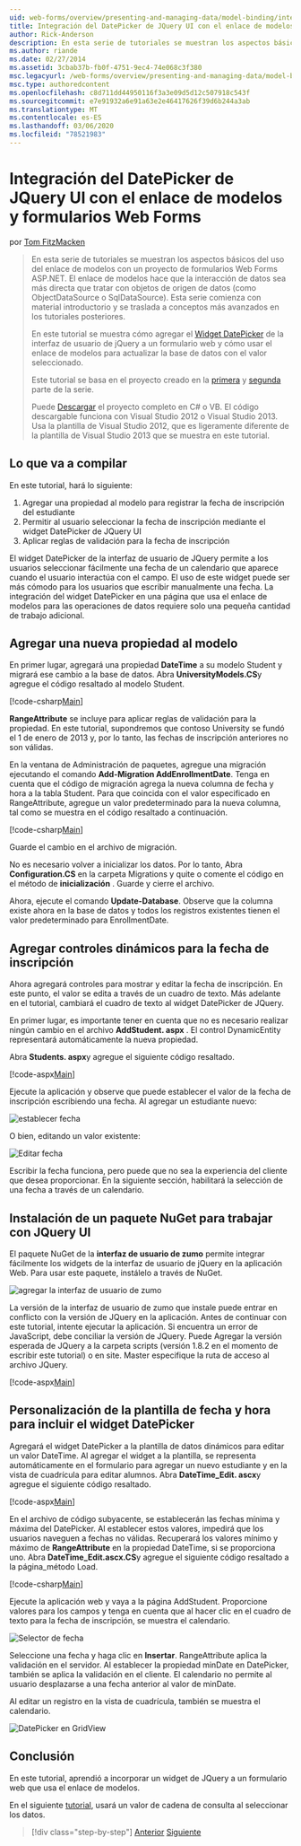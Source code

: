 ```yaml
---
uid: web-forms/overview/presenting-and-managing-data/model-binding/integrating-jquery-ui
title: Integración del DatePicker de JQuery UI con el enlace de modelos y formularios Web Forms | Microsoft Docs
author: Rick-Anderson
description: En esta serie de tutoriales se muestran los aspectos básicos del uso del enlace de modelos con un proyecto de formularios Web Forms ASP.NET. El enlace de modelos hace que la interacción de datos sea más recta-...
ms.author: riande
ms.date: 02/27/2014
ms.assetid: 3cbab37b-fb0f-4751-9ec4-74e068c3f380
msc.legacyurl: /web-forms/overview/presenting-and-managing-data/model-binding/integrating-jquery-ui
msc.type: authoredcontent
ms.openlocfilehash: c8d711dd44950116f3a3e09d5d12c507918c543f
ms.sourcegitcommit: e7e91932a6e91a63e2e46417626f39d6b244a3ab
ms.translationtype: MT
ms.contentlocale: es-ES
ms.lasthandoff: 03/06/2020
ms.locfileid: "78521983"
---
```

# <a name="integrating-jquery-ui-datepicker-with-model-binding-and-web-forms"></a>Integración del DatePicker de JQuery UI con el enlace de modelos y formularios Web Forms

por [Tom FitzMacken](https://github.com/tfitzmac)

> En esta serie de tutoriales se muestran los aspectos básicos del uso del enlace de modelos con un proyecto de formularios Web Forms ASP.NET. El enlace de modelos hace que la interacción de datos sea más directa que tratar con objetos de origen de datos (como ObjectDataSource o SqlDataSource). Esta serie comienza con material introductorio y se traslada a conceptos más avanzados en los tutoriales posteriores.
> 
> En este tutorial se muestra cómo agregar el [Widget DatePicker](http://jqueryui.com/datepicker/) de la interfaz de usuario de jQuery a un formulario web y cómo usar el enlace de modelos para actualizar la base de datos con el valor seleccionado.
> 
> Este tutorial se basa en el proyecto creado en la [primera](retrieving-data.md) y [segunda](updating-deleting-and-creating-data.md) parte de la serie.
> 
> Puede [Descargar](https://go.microsoft.com/fwlink/?LinkId=286116) el proyecto completo en C# o VB. El código descargable funciona con Visual Studio 2012 o Visual Studio 2013. Usa la plantilla de Visual Studio 2012, que es ligeramente diferente de la plantilla de Visual Studio 2013 que se muestra en este tutorial.

## <a name="what-youll-build"></a>Lo que va a compilar

En este tutorial, hará lo siguiente:

1. Agregar una propiedad al modelo para registrar la fecha de inscripción del estudiante
2. Permitir al usuario seleccionar la fecha de inscripción mediante el widget DatePicker de JQuery UI
3. Aplicar reglas de validación para la fecha de inscripción

El widget DatePicker de la interfaz de usuario de JQuery permite a los usuarios seleccionar fácilmente una fecha de un calendario que aparece cuando el usuario interactúa con el campo. El uso de este widget puede ser más cómodo para los usuarios que escribir manualmente una fecha. La integración del widget DatePicker en una página que usa el enlace de modelos para las operaciones de datos requiere solo una pequeña cantidad de trabajo adicional.

## <a name="add-a-new-property-to-the-model"></a>Agregar una nueva propiedad al modelo

En primer lugar, agregará una propiedad **DateTime** a su modelo Student y migrará ese cambio a la base de datos. Abra **UniversityModels.CS**y agregue el código resaltado al modelo Student.

[!code-csharp[Main](integrating-jquery-ui/samples/sample1.cs?highlight=16-18)]

**RangeAttribute** se incluye para aplicar reglas de validación para la propiedad. En este tutorial, supondremos que contoso University se fundó el 1 de enero de 2013 y, por lo tanto, las fechas de inscripción anteriores no son válidas.

En la ventana de Administración de paquetes, agregue una migración ejecutando el comando **Add-Migration AddEnrollmentDate**. Tenga en cuenta que el código de migración agrega la nueva columna de fecha y hora a la tabla Student. Para que coincida con el valor especificado en RangeAttribute, agregue un valor predeterminado para la nueva columna, tal como se muestra en el código resaltado a continuación.

[!code-csharp[Main](integrating-jquery-ui/samples/sample2.cs?highlight=11)]

Guarde el cambio en el archivo de migración.

No es necesario volver a inicializar los datos. Por lo tanto, Abra **Configuration.CS** en la carpeta Migrations y quite o comente el código en el método de **inicialización** . Guarde y cierre el archivo.

Ahora, ejecute el comando **Update-Database**. Observe que la columna existe ahora en la base de datos y todos los registros existentes tienen el valor predeterminado para EnrollmentDate.

## <a name="add-dynamic-controls-for-enrollment-date"></a>Agregar controles dinámicos para la fecha de inscripción

Ahora agregará controles para mostrar y editar la fecha de inscripción. En este punto, el valor se edita a través de un cuadro de texto. Más adelante en el tutorial, cambiará el cuadro de texto al widget DatePicker de JQuery.

En primer lugar, es importante tener en cuenta que no es necesario realizar ningún cambio en el archivo **AddStudent. aspx** . El control DynamicEntity representará automáticamente la nueva propiedad.

Abra **Students. aspx**y agregue el siguiente código resaltado.

[!code-aspx[Main](integrating-jquery-ui/samples/sample3.aspx?highlight=13)]

Ejecute la aplicación y observe que puede establecer el valor de la fecha de inscripción escribiendo una fecha. Al agregar un estudiante nuevo:

![establecer fecha](integrating-jquery-ui/_static/image1.png)

O bien, editando un valor existente:

![Editar fecha](integrating-jquery-ui/_static/image2.png)

Escribir la fecha funciona, pero puede que no sea la experiencia del cliente que desea proporcionar. En la siguiente sección, habilitará la selección de una fecha a través de un calendario.

## <a name="install-nuget-package-to-work-with-jquery-ui"></a>Instalación de un paquete NuGet para trabajar con JQuery UI

El paquete NuGet de la **interfaz de usuario de zumo** permite integrar fácilmente los widgets de la interfaz de usuario de jQuery en la aplicación Web. Para usar este paquete, instálelo a través de NuGet.

![agregar la interfaz de usuario de zumo](integrating-jquery-ui/_static/image3.png)

La versión de la interfaz de usuario de zumo que instale puede entrar en conflicto con la versión de JQuery en la aplicación. Antes de continuar con este tutorial, intente ejecutar la aplicación. Si encuentra un error de JavaScript, debe conciliar la versión de JQuery. Puede Agregar la versión esperada de JQuery a la carpeta scripts (versión 1.8.2 en el momento de escribir este tutorial) o en site. Master especifique la ruta de acceso al archivo JQuery.

[!code-aspx[Main](integrating-jquery-ui/samples/sample4.aspx)]

## <a name="customize-datetime-template-to-include-datepicker-widget"></a>Personalización de la plantilla de fecha y hora para incluir el widget DatePicker

Agregará el widget DatePicker a la plantilla de datos dinámicos para editar un valor DateTime. Al agregar el widget a la plantilla, se representa automáticamente en el formulario para agregar un nuevo estudiante y en la vista de cuadrícula para editar alumnos. Abra **DateTime\_Edit. ascx**y agregue el siguiente código resaltado.

[!code-aspx[Main](integrating-jquery-ui/samples/sample5.aspx?highlight=3)]

En el archivo de código subyacente, se establecerán las fechas mínima y máxima del DatePicker. Al establecer estos valores, impedirá que los usuarios naveguen a fechas no válidas. Recuperará los valores mínimo y máximo de **RangeAttribute** en la propiedad DateTime, si se proporciona uno. Abra **DateTime\_Edit.ascx.CS**y agregue el siguiente código resaltado a la página\_método Load.

[!code-csharp[Main](integrating-jquery-ui/samples/sample6.cs?highlight=9-14)]

Ejecute la aplicación web y vaya a la página AddStudent. Proporcione valores para los campos y tenga en cuenta que al hacer clic en el cuadro de texto para la fecha de inscripción, se muestra el calendario.

![Selector de fecha](integrating-jquery-ui/_static/image4.png)

Seleccione una fecha y haga clic en **Insertar**. RangeAttribute aplica la validación en el servidor. Al establecer la propiedad minDate en DatePicker, también se aplica la validación en el cliente. El calendario no permite al usuario desplazarse a una fecha anterior al valor de minDate.

Al editar un registro en la vista de cuadrícula, también se muestra el calendario.

![DatePicker en GridView](integrating-jquery-ui/_static/image5.png)

## <a name="conclusion"></a>Conclusión

En este tutorial, aprendió a incorporar un widget de JQuery a un formulario web que usa el enlace de modelos.

En el siguiente [tutorial](using-query-string-values-to-retrieve-data.md), usará un valor de cadena de consulta al seleccionar los datos.

> [!div class="step-by-step"]
> [Anterior](sorting-paging-and-filtering-data.md)
> [Siguiente](using-query-string-values-to-retrieve-data.md)
